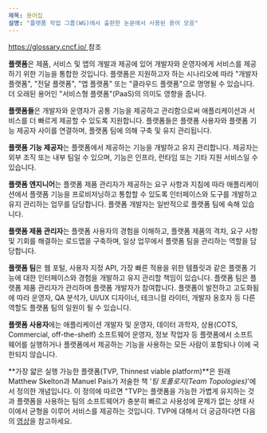 ```yaml
---
제목: 용어집
설명: "플랫폼 작업 그룹(WG)에서 출판한 논문에서 사용된 용어 모음"
---
```


[https://glossary.cncf.io/ ](https://glossary.cncf.io/) 참조

**플랫폼**은 제품, 서비스 및 앱의 개발과 제공에 있어 개발자와 운영자에게 서비스를 제공하기 위한 기능을 통합한 것입니다. 
플랫폼은 지원하고자 하는 시나리오에 따라 "개발자 플랫폼", "전달 플랫폼", "앱 플랫폼" 또는 "클라우드 플랫폼"으로 명명될 수 있습니다. 
더 오래된 용어인 "서비스형 플랫폼"(PaaS)의 의미도 영향을 줍니다.

**플랫폼들**은 개발자와 운영자가 공통 기능을 제공하고 관리함으로써 애플리케이션과 서비스를 더 빠르게 제공할 수 있도록 지원합니다. 
플랫폼들은 플랫폼 사용자와 플랫폼 기능 제공자 사이를 연결하며, 플랫폼 팀에 의해 구축 및 유지 관리됩니다.

**플랫폼 기능 제공자**는 플랫폼에서 제공하는 기능을 개발하고 유지 관리합니다. 
제공자는 외부 조직 또는 내부 팀일 수 있으며, 기능은 인프라, 런타임 또는 기타 지원 서비스일 수 있습니다.

**플랫폼 엔지니어**는 플랫폼 제품 관리자가 제공하는 요구 사항과 지침에 따라 애플리케이션에서 플랫폼 기능을 프로비저닝하고 통합할 수 있도록 
인터페이스와 도구를 개발하고 유지 관리하는 업무를 담당합니다. 
플랫폼 개발자는 일반적으로 플랫폼 팀에 속해 있습니다.

**플랫폼 제품 관리자**는 플랫폼 사용자의 경험을 이해하고, 플랫폼 제품의 격차, 요구 사항 및 기회를 해결하는 로드맵을 구축하며, 
일상 업무에서 플랫폼 팀을 관리하는 역할을 담당합니다.

**플랫폼 팀**은 웹 포털, 사용자 지정 API, 가장 빠른 적용을 위한 템플릿과 같은 플랫폼 기능에 대한 인터페이스와 경험을 개발하고 유지 관리할 책임이 있습니다. 
플랫폼 팀은 플랫폼 제품 관리자가 관리하며 플랫폼 개발자가 참여합니다. 
플랫폼이 발전하고 고도화됨에 따라 운영자, QA 분석가, UI/UX 디자이너, 테크니컬 라이터, 개발자 옹호자 등 다른 역할도 플랫폼 팀의 일원이 될 수 있습니다.

**플랫폼 사용자**에는 애플리케이션 개발자 및 운영자, 데이터 과학자, 상용(COTS, Commercial, off-the-shelf) 소프트웨어 운영자, 정보 작업자 등 
플랫폼에서 소프트웨어를 실행하거나 플랫폼에서 제공하는 기능을 사용하는 모든 사람이 포함되나 이에 국한되지 않습니다.

**가장 얇은 실행 가능한 플랫폼(TVP, Thinnest viable platform)**은 원래 Matthew Skelton과 Manuel Pais가 저술한 책 '_팀 토폴로지(Team Topologies)_'에서 정의한 개념입니다. 
이 정의에 따르면 "TVP는 플랫폼을 가능한 가볍게 유지하는 것과 플랫폼을 사용하는 팀의 소프트웨어가 충분히 빠르고 사용성에 문제가 없는 상태 사이에서 균형을 이루어 서비스를 제공하는 것입니다. 
TVP에 대해서 더 궁금하다면 다음의 [영상](https://teamtopologies.com/key-concepts-content/what-is-a-thinnest-viable-platform-tvp)을 참고하세요.

